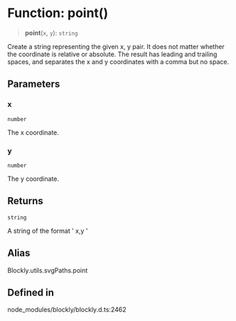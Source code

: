 # Function: point()

> **point**(`x`, `y`): `string`

Create a string representing the given x, y pair. It does not matter whether
the coordinate is relative or absolute. The result has leading
and trailing spaces, and separates the x and y coordinates with a comma but
no space.

## Parameters

### x

`number`

The x coordinate.

### y

`number`

The y coordinate.

## Returns

`string`

A string of the format ' x,y '

## Alias

Blockly.utils.svgPaths.point

## Defined in

node_modules/blockly/blockly.d.ts:2462
